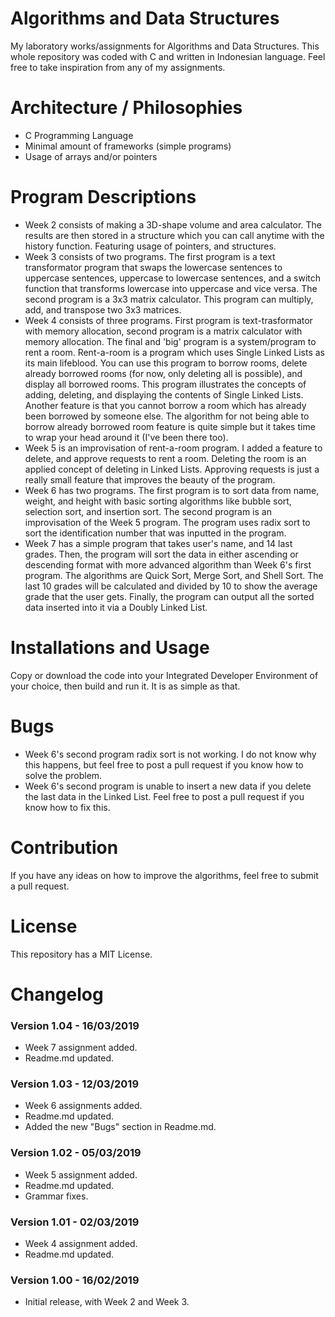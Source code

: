 # Algorithms and Data Structures
My laboratory works/assignments for Algorithms and Data Structures. This whole repository was coded with C and written in Indonesian language. Feel free to take inspiration from any of my assignments.

# Architecture / Philosophies
* C Programming Language
* Minimal amount of frameworks (simple programs)
* Usage of arrays and/or pointers

# Program Descriptions
* Week 2 consists of making a 3D-shape volume and area calculator. The results are then stored in a structure which you can call anytime with the history function. Featuring usage of pointers, and structures.
* Week 3 consists of two programs. The first program is a text transformator program that swaps the lowercase sentences to uppercase sentences, uppercase to lowercase sentences, and a switch function that transforms lowercase into uppercase and vice versa. The second program is a 3x3 matrix calculator. This program can multiply, add, and transpose two 3x3 matrices.
* Week 4 consists of three programs. First program is text-trasformator with memory allocation, second program is a matrix calculator with memory allocation. The final and 'big' program is a system/program to rent a room. Rent-a-room is a program which uses Single Linked Lists as its main lifeblood. You can use this program to borrow rooms, delete already borrowed rooms (for now, only deleting all is possible), and display all borrowed rooms. This program illustrates the concepts of adding, deleting, and displaying the contents of Single Linked Lists. Another feature is that you cannot borrow a room which has already been borrowed by someone else. The algorithm for not being able to borrow already borrowed room feature is quite simple but it takes time to wrap your head around it (I've been there too).
* Week 5 is an improvisation of rent-a-room program. I added a feature to delete, and approve requests to rent a room. Deleting the room is an applied concept of deleting in Linked Lists. Approving requests is just a really small feature that improves the beauty of the program.
* Week 6 has two programs. The first program is to sort data from name, weight, and height with basic sorting algorithms like bubble sort, selection sort, and insertion sort. The second program is an improvisation of the Week 5 program. The program uses radix sort to sort the identification number that was inputted in the program.
* Week 7 has a simple program that takes user's name, and 14 last grades. Then, the program will sort the data in either ascending or descending format with more advanced algorithm than Week 6's first program. The algorithms are Quick Sort, Merge Sort, and Shell Sort. The last 10 grades will be calculated and divided by 10 to show the average grade that the user gets. Finally, the program can output all the sorted data inserted into it via a Doubly Linked List.

# Installations and Usage
Copy or download the code into your Integrated Developer Environment of your choice, then build and run it. It is as simple as that.

# Bugs
* Week 6's second program radix sort is not working. I do not know why this happens, but feel free to post a pull request if you know how to solve the problem.
* Week 6's second program is unable to insert a new data if you delete the last data in the Linked List. Feel free to post a pull request if you know how to fix this.

# Contribution
If you have any ideas on how to improve the algorithms, feel free to submit a pull request.

# License
This repository has a MIT License.

# Changelog
### Version 1.04 - 16/03/2019
- Week 7 assignment added.
- Readme.md updated.

### Version 1.03 - 12/03/2019
- Week 6 assignments added.
- Readme.md updated.
- Added the new "Bugs" section in Readme.md.

### Version 1.02 - 05/03/2019
- Week 5 assignment added.
- Readme.md updated.
- Grammar fixes.

### Version 1.01 - 02/03/2019
- Week 4 assignment added.
- Readme.md updated.

### Version 1.00 - 16/02/2019
- Initial release, with Week 2 and Week 3.
